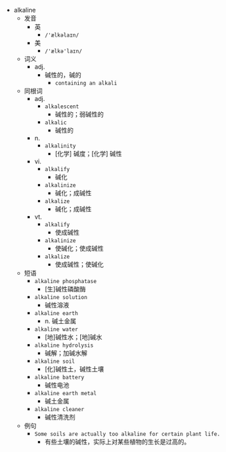 - alkaline
  - 发音
    - 英
      - `/'ælkəlaɪn/`
    - 美
      - `/'ælkə'laɪn/`
  - 词义
    - adj.
      - 碱性的，碱的
        - `containing an alkali`
  - 同根词
    - adj.
      - `alkalescent`
        - 碱性的；弱碱性的
      - `alkalic`
        - 碱性的
    - n.
      - `alkalinity`
        - [化学] 碱度；[化学] 碱性
    - vi.
      - `alkalify`
        - 碱化
      - `alkalinize`
        - 碱化；成碱性
      - `alkalize`
        - 碱化；成碱性
    - vt.
      - `alkalify`
        - 使成碱性
      - `alkalinize`
        - 使碱化；使成碱性
      - `alkalize`
        - 使成碱性；使碱化
  - 短语
    - `alkaline phosphatase`
      - [生]碱性磷酸酶 
    - `alkaline solution`
      - 碱性溶液 
    - `alkaline earth`
      - n. 碱土金属 
    - `alkaline water`
      - [地]碱性水；[地]碱水 
    - `alkaline hydrolysis`
      - 碱解；加碱水解 
    - `alkaline soil`
      - [化]碱性土，碱性土壤 
    - `alkaline battery`
      - 碱性电池 
    - `alkaline earth metal`
      - 碱土金属 
    - `alkaline cleaner`
      - 碱性清洗剂 
  - 例句
    - `Some soils are actually too alkaline for certain plant life.`
      - 有些土壤的碱性，实际上对某些植物的生长是过高的。

